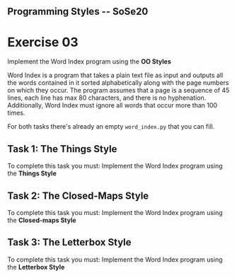 Programming Styles -- SoSe20
---

# Exercise 03

Implement the Word Index program using the **OO Styles**

Word Index is a program that takes a plain text file as input and outputs all the words contained in it sorted alphabetically along with the page numbers on which they occur. The program assumes that a page is a sequence of 45 lines, each line has max 80 characters, and there is no hyphenation. Additionally, Word Index must ignore all words that occur more than 100 times.

For both tasks there's already an empty `word_index.py` that you can fill.

## Task 1: The Things Style

To complete this task you must: Implement the Word Index program using the **Things Style** 

## Task 2: The Closed-Maps Style

To complete this task you must: Implement the Word Index program using the **Closed-maps Style** 

## Task 3: The Letterbox Style

To complete this task you must: Implement the Word Index program using the **Letterbox Style** 
